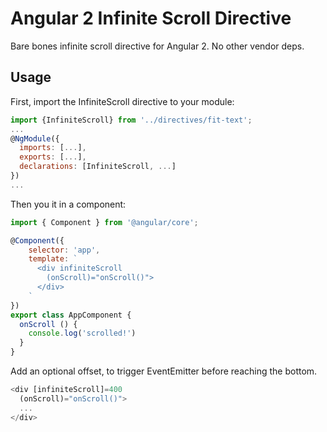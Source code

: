 # Angular 2 Infinite Scroll Directive

Bare bones infinite scroll directive for Angular 2. No other vendor deps.

## Usage

First, import the InfiniteScroll directive to your module:

```javascript
import {InfiniteScroll} from '../directives/fit-text';
...
@NgModule({
  imports: [...],
  exports: [...],
  declarations: [InfiniteScroll, ...]
})
...
```

Then you it in a component:

```javascript
import { Component } from '@angular/core';

@Component({
    selector: 'app',
    template: `
      <div infiniteScroll
        (onScroll)="onScroll()">
      </div>
    `
})
export class AppComponent {
  onScroll () {
    console.log('scrolled!')
  }
}
```

Add an optional offset, to trigger EventEmitter before reaching the bottom.

```javascript
<div [infiniteScroll]=400
  (onScroll)="onScroll()">
  ...
</div>
```
